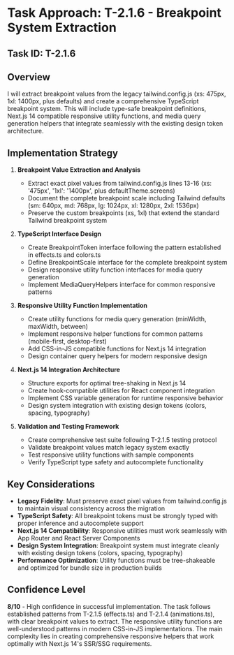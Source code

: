 # Task Approach: T-2.1.6 - Breakpoint System Extraction

## Task ID: T-2.1.6

## Overview
I will extract breakpoint values from the legacy tailwind.config.js (xs: 475px, 1xl: 1400px, plus defaults) and create a comprehensive TypeScript breakpoint system. This will include type-safe breakpoint definitions, Next.js 14 compatible responsive utility functions, and media query generation helpers that integrate seamlessly with the existing design token architecture.

## Implementation Strategy

1. **Breakpoint Value Extraction and Analysis**
   - Extract exact pixel values from tailwind.config.js lines 13-16 (xs: '475px', '1xl': '1400px', plus defaultTheme.screens)
   - Document the complete breakpoint scale including Tailwind defaults (sm: 640px, md: 768px, lg: 1024px, xl: 1280px, 2xl: 1536px)
   - Preserve the custom breakpoints (xs, 1xl) that extend the standard Tailwind breakpoint system

2. **TypeScript Interface Design**
   - Create BreakpointToken interface following the pattern established in effects.ts and colors.ts
   - Define BreakpointScale interface for the complete breakpoint system
   - Design responsive utility function interfaces for media query generation
   - Implement MediaQueryHelpers interface for common responsive patterns

3. **Responsive Utility Function Implementation**
   - Create utility functions for media query generation (minWidth, maxWidth, between)
   - Implement responsive helper functions for common patterns (mobile-first, desktop-first)
   - Add CSS-in-JS compatible functions for Next.js 14 integration
   - Design container query helpers for modern responsive design

4. **Next.js 14 Integration Architecture**
   - Structure exports for optimal tree-shaking in Next.js 14
   - Create hook-compatible utilities for React component integration
   - Implement CSS variable generation for runtime responsive behavior
   - Design system integration with existing design tokens (colors, spacing, typography)

5. **Validation and Testing Framework**
   - Create comprehensive test suite following T-2.1.5 testing protocol
   - Validate breakpoint values match legacy system exactly
   - Test responsive utility functions with sample components
   - Verify TypeScript type safety and autocomplete functionality

## Key Considerations

- **Legacy Fidelity**: Must preserve exact pixel values from tailwind.config.js to maintain visual consistency across the migration
- **TypeScript Safety**: All breakpoint tokens must be strongly typed with proper inference and autocomplete support
- **Next.js 14 Compatibility**: Responsive utilities must work seamlessly with App Router and React Server Components
- **Design System Integration**: Breakpoint system must integrate cleanly with existing design tokens (colors, spacing, typography)
- **Performance Optimization**: Utility functions must be tree-shakeable and optimized for bundle size in production builds

## Confidence Level

**8/10** - High confidence in successful implementation. The task follows established patterns from T-2.1.5 (effects.ts) and T-2.1.4 (animations.ts), with clear breakpoint values to extract. The responsive utility functions are well-understood patterns in modern CSS-in-JS implementations. The main complexity lies in creating comprehensive responsive helpers that work optimally with Next.js 14's SSR/SSG requirements.